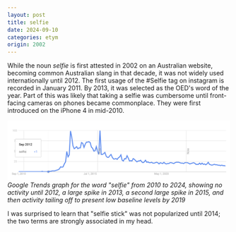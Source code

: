```yaml
---
layout: post
title: selfie
date: 2024-09-10
categories: etym
origin: 2002
---
```

While the noun *selfie* is first attested in 2002 on an Australian website, becoming common Australian slang in that decade, it was not widely used internationally until 2012. The first usage of the #Selfie tag on instagram is recorded in January 2011. By 2013, it was selected as the OED's word of the year. Part of this was likely that taking a selfie was cumbersome until front-facing cameras on phones became commonplace. They were first introduced on the iPhone 4 in mid-2010.

![Google Trends graph for the word "selfie" from 2010 to 2024, showing no activity until 2012, a large spike in 2013, a second large spike in 2015, and then activity tailing off to present low baseline levels by 2019](/assets/selfie.png)
*Google Trends graph for the word "selfie" from 2010 to 2024, showing no activity until 2012, a large spike in 2013, a second large spike in 2015, and then activity tailing off to present low baseline levels by 2019*

I was surprised to learn that "selfie stick" was not popularized until 2014; the two terms are strongly associated in my head.
